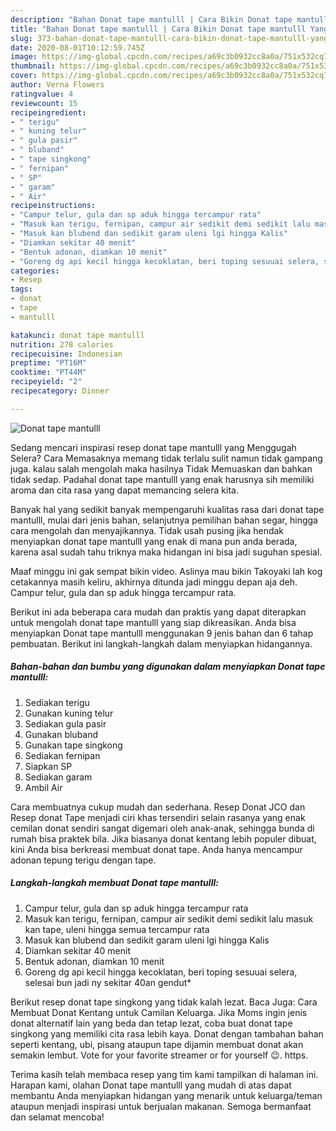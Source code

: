 ```yaml
---
description: "Bahan Donat tape mantulll | Cara Bikin Donat tape mantulll Yang Enak Banget"
title: "Bahan Donat tape mantulll | Cara Bikin Donat tape mantulll Yang Enak Banget"
slug: 373-bahan-donat-tape-mantulll-cara-bikin-donat-tape-mantulll-yang-enak-banget
date: 2020-08-01T10:12:59.745Z
image: https://img-global.cpcdn.com/recipes/a69c3b0932cc8a0a/751x532cq70/donat-tape-mantulll-foto-resep-utama.jpg
thumbnail: https://img-global.cpcdn.com/recipes/a69c3b0932cc8a0a/751x532cq70/donat-tape-mantulll-foto-resep-utama.jpg
cover: https://img-global.cpcdn.com/recipes/a69c3b0932cc8a0a/751x532cq70/donat-tape-mantulll-foto-resep-utama.jpg
author: Verna Flowers
ratingvalue: 4
reviewcount: 15
recipeingredient:
- " terigu"
- " kuning telur"
- " gula pasir"
- " bluband"
- " tape singkong"
- " fernipan"
- " SP"
- " garam"
- " Air"
recipeinstructions:
- "Campur telur, gula dan sp aduk hingga tercampur rata"
- "Masuk kan terigu, fernipan, campur air sedikit demi sedikit lalu masuk kan tape, uleni hingga semua tercampur rata"
- "Masuk kan blubend dan sedikit garam uleni lgi hingga Kalis"
- "Diamkan sekitar 40 menit"
- "Bentuk adonan, diamkan 10 menit"
- "Goreng dg api kecil hingga kecoklatan, beri toping sesuuai selera, selesai bun jadi ny sekitar 40an gendut*"
categories:
- Resep
tags:
- donat
- tape
- mantulll

katakunci: donat tape mantulll 
nutrition: 278 calories
recipecuisine: Indonesian
preptime: "PT16M"
cooktime: "PT44M"
recipeyield: "2"
recipecategory: Dinner

---
```



![Donat tape mantulll](https://img-global.cpcdn.com/recipes/a69c3b0932cc8a0a/751x532cq70/donat-tape-mantulll-foto-resep-utama.jpg)

Sedang mencari inspirasi resep donat tape mantulll yang Menggugah Selera? Cara Memasaknya memang tidak terlalu sulit namun tidak gampang juga. kalau salah mengolah maka hasilnya Tidak Memuaskan dan bahkan tidak sedap. Padahal donat tape mantulll yang enak harusnya sih memiliki aroma dan cita rasa yang dapat memancing selera kita.

Banyak hal yang sedikit banyak mempengaruhi kualitas rasa dari donat tape mantulll, mulai dari jenis bahan, selanjutnya pemilihan bahan segar, hingga cara mengolah dan menyajikannya. Tidak usah pusing jika hendak menyiapkan donat tape mantulll yang enak di mana pun anda berada, karena asal sudah tahu triknya maka hidangan ini bisa jadi suguhan spesial.

Maaf minggu ini gak sempat bikin video. Aslinya mau bikin Takoyaki lah kog cetakannya masih keliru, akhirnya ditunda jadi minggu depan aja deh. Campur telur, gula dan sp aduk hingga tercampur rata.


Berikut ini ada beberapa cara mudah dan praktis yang dapat diterapkan untuk mengolah donat tape mantulll yang siap dikreasikan. Anda bisa menyiapkan Donat tape mantulll menggunakan 9 jenis bahan dan 6 tahap pembuatan. Berikut ini langkah-langkah dalam menyiapkan hidangannya.

<!--inarticleads1-->

##### Bahan-bahan dan bumbu yang digunakan dalam menyiapkan Donat tape mantulll:

1. Sediakan  terigu
1. Gunakan  kuning telur
1. Sediakan  gula pasir
1. Gunakan  bluband
1. Gunakan  tape singkong
1. Sediakan  fernipan
1. Siapkan  SP
1. Sediakan  garam
1. Ambil  Air


Cara membuatnya cukup mudah dan sederhana. Resep Donat JCO dan Resep donat Tape menjadi ciri khas tersendiri selain rasanya yang enak cemilan donat sendiri sangat digemari oleh anak-anak, sehingga bunda di rumah bisa praktek bila. Jika biasanya donat kentang lebih populer dibuat, kini Anda bisa berkreasi membuat donat tape. Anda hanya mencampur adonan tepung terigu dengan tape. 

<!--inarticleads2-->

##### Langkah-langkah membuat Donat tape mantulll:

1. Campur telur, gula dan sp aduk hingga tercampur rata
1. Masuk kan terigu, fernipan, campur air sedikit demi sedikit lalu masuk kan tape, uleni hingga semua tercampur rata
1. Masuk kan blubend dan sedikit garam uleni lgi hingga Kalis
1. Diamkan sekitar 40 menit
1. Bentuk adonan, diamkan 10 menit
1. Goreng dg api kecil hingga kecoklatan, beri toping sesuuai selera, selesai bun jadi ny sekitar 40an gendut*


Berikut resep donat tape singkong yang tidak kalah lezat. Baca Juga: Cara Membuat Donat Kentang untuk Camilan Keluarga. Jika Moms ingin jenis donat alternatif lain yang beda dan tetap lezat, coba buat donat tape singkong yang memiliki cita rasa lebih kaya. Donat dengan tambahan bahan seperti kentang, ubi, pisang ataupun tape dijamin membuat donat akan semakin lembut. Vote for your favorite streamer or for yourself 😉. https. 

Terima kasih telah membaca resep yang tim kami tampilkan di halaman ini. Harapan kami, olahan Donat tape mantulll yang mudah di atas dapat membantu Anda menyiapkan hidangan yang menarik untuk keluarga/teman ataupun menjadi inspirasi untuk berjualan makanan. Semoga bermanfaat dan selamat mencoba!
